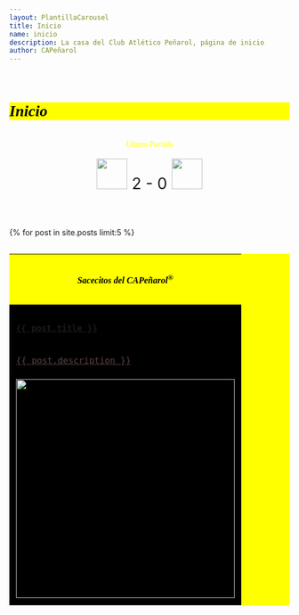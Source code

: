 ```yaml
---
layout: PlantillaCarousel
title: Inicio
name: inicio
description: La casa del Club Atlético Peñarol, página de inicio
author: CAPeñarol
---
```


<br>
<h1 style="font-family:fantasy;font-style:italic;color:#000;background:yellow;" class="rounded"> Inicio</h1>
<br>
<!--<h3 style="font-family:fantasy;font-weight:900;">Calendario - febrero - 2018</h3>
<img src="http://i.imgur.com/FPIKDWs.jpg" width="420px">
<br><br>-->
<span style="font-family:fantasy;font-style:italic;color:yellow;<!--background:#5a5a5a;-->font-size:0.6em;margin-bottom:5px;" class="rounded"><center> Ultimo Partido </center></span><br>
<div id="today-update">
  <center>
   <img src="{{ site.url }}/images/4043.gif" width="55px" style="display:inline block;"><span style="font-size:2.0em;"> 2 - 0 </span><img src="{{ site.url }}/images/98.gif" width="55px" style="display:inline block;">
  </center>
</div>

<!--<h4><span style="color:#fd5206;text-decoration:underline;font-size:0.5em;">Domingo 11: </span><center><span style="font-family:monospace;font-size:0.7em;color:lightsteelblue;"><img src="{{ site.url }}/images/98.gif" width="30px"> PEÑ 2-1 LIV <img src="{{ site.url }}/images/191.gif" width="30px"></span></center></h4>
<br>-->
<!--<h3 style="font-family:fantasy;font-weight:900;">El Cebolla Rodriguez abrió el tanteador con un taponazo de tiro libre furibundo</h3>
<a href="https://imgur.com/YFRz6z1"><img src="https://i.imgur.com/YFRz6z1.jpg" width="430px" title="source: imgur.com" /></a>
<br>-->
<!--<h3 style="font-family:fantasy;font-weight:900;"><a href="{{ site.url }}/conferencias/conferencia-de-prensa-fecha-no-2-apertura-2018-peñarol-4-1-river-ramos-gargano-giovani">Conferencia de prensa Campeonato Apertura 2018, fecha: No 2, Peñarol 4-1 River</a></h3>-->
<!--<a href="{{ site.url }}/conferencias/conferencia-de-prensa-fecha-no-2-apertura-2018-peñarol-4-1-river-ramos-gargano-giovani"><img src="https://i.imgur.com/LcpKBJ7.jpg" width="130px;" style="margin-right:15px;"><img src="https://i.imgur.com/hFSfsqG.jpg" width="130px;" style="margin-right:15px;"><img src="https://i.imgur.com/Q90UrTe.jpg" width="130px"></a>-->
<br><br>

{% for post in site.posts limit:5 %}

<table class="table table-bordered table-striped table-responsive" style="background:yellow;color:#5a4343;">
  <!--<thead style="color:#fff;font-weight:900;">
    <tr>-->
    <!-- <th style="font-family:fantasy;font-style:italic;color:#000;background:yellow;"padding:12px;>--><th style="padding:12px;"><h4 style="font-family:fantasy;font-style:italic;color:#000;background:yellow;" class="rounded"><i class="fa fa-globe"></i>Sacecitos del CAPeñarol<sup>&reg;</sup></h4></th><!--</th>                            -->
    <!--</tr>-->
  <!--</thead>-->
  <tbody style="background:#000;margin-bottom:150px;">
   <div id="noticia" style="display:inline block;">
    <headline class="encabezado-de-noticia" style="display:inline block;">
     <tr>
      <td style="padding:12px;background:#000;"><a href="{{ site.url }}/{{ post.url }}" ><span><h3 style="font-family:monospace;font-weight:900;">{{ post.title }}</h3></span></a></td>
     </tr>
     <tr>
      <td style="padding:12px;background:stillightblue;"><a href="{{ site.url }}/{{ post.url }}" style="color:#5a4343;"><span style="font-family:monospace;font-size:1.2em;">{{ post.description }}</span></a></td>
     </tr>
    </headline>
    <image class="headline" style="display:inline block;">
<tr>
   <td style="padding:12px;"><a href="{{ post.image1 }}"><span><img src="{{ post.image1 }}" width="393px"></span></a></td>
   </tr>
   </image>
  </div>
<!--    {% if post.image2 %}
	  <tr>
	    
        <td style="padding:12px;"><a href="{{ post.image2 }}"><span><img src="{{ post.image2 }}" width="393px"></span></a></td>
	  </tr>
	{% endif %}
    {% if post.image3 %}
      <tr>
	    
        <td style="padding:12px;"><a href="{{ post.image3 }}"><span><img src="{{ post.image3 }}" width="393px"></span></a></td>
	  </tr>
	{% endif %}
	{% if post.image4 %}
      <tr>
	    
        <td style="padding:12px;"><a href="{{ post.image4 }}"><span><img src="{{ post.image4 }}" width="393px"></span></a></td>
	  </tr>
	{% endif %}
	{% if post.image5 %}
      <tr>
	    
        <td style="padding:12px;"><a href="{{ post.image5 }}"><span><img src="{{ post.image5 }}" width="393px"></span></a></td>
	  </tr>
	{% endif %}
	{% if post.image6 %}
      <tr>
	    
        <td style="padding:12px;"><a href="{{ post.image6 }}"><span><img src="{{ post.image6 }}" width="393px"></span></a></td>
	  </tr>
	{% endif %}
	{% if post.image7 %}
      <tr>
	    
        <td style="padding:12px;"><a href="{{ post.image7 }}"><span><img src="{{ post.image7 }}" width="393px"></span></a></td>
	  </tr>
	{% endif %}
	{% if post.image8 %}
      <tr>
	    
        <td style="padding:12px;"><a href="{{ post.image8 }}"><span><img src="{{ post.image8 }}" width="393px"></span></a></td>
	  </tr>
	{% endif %}
	{% if post.image9 %}
      <tr>
	    
        <td style="padding:12px;"><a href="{{ post.image9 }}"><span><img src="{{ post.image9 }}" width="393px"></span></a></td>
	  </tr>
	{% endif %}
	{% if post.image10 %}
      <tr>
	    
        <td style="padding:12px;"><a href="{{ post.image10 }}"><span><img src="{{ post.image10 }}" width="393px"></span></a></td>
	  </tr>
	{% endif %}
	{% if post.image11 %}
     <tr>
	    
        <td style="padding:12px;"><a href="{{ post.image11 }}"><span><img src="{{ post.image11 }}" width="393px"></span></a></td>
	  </tr> 
	{% endif %}
	{% if post.image12 %}
      <tr>
	    
        <td style="padding:12px;"><a href="{{ post.image12 }}"><span><img src="{{ post.image12 }}" width="393px"></span></a></td>
	  </tr>
	{% endif %}
	{% if post.image13 %}
      <tr>
	    
        <td style="padding:12px;"><a href="{{ post.image13 }}"><span><img src="{{ post.image13 }}" width="393px"></span></a></td>
	  </tr>
	{% endif %}
	{% if post.image14 %}
      <tr>
	    
        <td style="padding:12px;"><a href="{{ post.image14 }}"><span><img src="{{ post.image14 }}" width="393px"></span></a></td>
	  </tr>
	{% endif %}
	{% if post.image15 %}
      <tr>
	    
        <td style="padding:12px;"><a href="{{ post.image15 }}"><span><img src="{{ post.image15 }}" width="393px"></span></a></td>
	  </tr>
	{% endif %}
	{% if post.image16 %}
      <tr>
	    
        <td style="padding:12px;"><a href="{{ post.image16 }}"><span><img src="{{ post.image16 }}" width="393px"></span></a></td>
	  </tr>
	{% endif %}
	{% if post.image17 %}
      <tr>
	    
        <td style="padding:12px;"><a href="{{ post.image17 }}"><span><img src="{{ post.image17 }}" width="393px"></span></a></td>
	  </tr>
	{% endif %}
	{% if post.image18 %}
      <tr>
	    
        <td style="padding:12px;"><a href="{{ post.image18 }}"><span><img src="{{ post.image18 }}" width="393px"></span></a></td>
	  </tr>
	{% endif %}
	{% if post.image19 %}
      <tr>
	    
        <td style="padding:12px;"><a href="{{ post.image19 }}"><span><img src="{{ post.image19 }}" width="393px"></span></a></td>
	  </tr> 
	{% endif %}
	{% if post.image20 %}
      <tr>
	    
        <td style="padding:12px;"><a href="{{ post.image20 }}"><span><img src="{{ post.image20 }}" width="393px"></span></a></td>
	  </tr>
	{% endif %}
	{% if post.image21 %}
      <tr>
	    
        <td style="padding:12px;"><a href="{{ post.image21 }}"><span><img src="{{ post.image21 }}" width="393px"></span></a></td>
	  </tr>
	{% endif %}
	{% if post.image22 %}
      <tr>
	    
        <td style="padding:12px;"><a href="{{ post.image22 }}"><span><img src="{{ post.image22 }}" width="393px"></span></a></td>
	  </tr>
	{% endif %}
	{% if post.image23 %}
      <tr>
	    
        <td style="padding:12px;"><a href="{{ post.image23 }}"><span><img src="{{ post.image23 }}" width="393px"></span></a></td>
	  </tr>
	{% endif %}
	{% if post.image24 %}
      <tr>
	    
        <td style="padding:12px;"><a href="{{ post.image24 }}"><span><img src="{{ post.image24 }}" width="393px"></span></a></td>
	  </tr> 
	{% endif %}
	{% if post.image25 %}
      <tr>
	    
        <td style="padding:12px;"><a href="{{ post.image25 }}"><span><img src="{{ post.image25 }}" width="393px"></span></a></td>
	  </tr>
	{% endif %}
	{% if post.image26 %}
      <tr>
	    
        <td style="padding:12px;"><a href="{{ post.image26 }}"><span><img src="{{ post.image26 }}" width="393px"></span></a></td>
	  </tr> 
	{% endif %}
	{% if post.image27 %}
      <tr>
	    
        <td style="padding:12px;"><a href="{{ post.image27 }}"><span><img src="{{ post.image27 }}" width="393px"></span></a></td>
	  </tr>
	{% endif %}
	{% if post.image28 %}
      <tr>
	    
        <td style="padding:12px;"><a href="{{ post.image28 }}"><span><img src="{{ post.image28 }}" width="393px"></span></a></td>
	  </tr>
	{% endif %}
	{% if post.image29 %}
      <tr>
	    
        <td style="padding:12px;"><a href="{{ post.image29 }}"><span><img src="{{ post.image29 }}" width="393px"></span></a></td>
	  </tr>
	{% endif %}
	{% if post.image30 %}
      <tr>
	    
        <td style="padding:12px;"><a href="{{ post.image30 }}"><span><img src="{{ post.image30 }}" width="393px"></span></a></td>
	  </tr>
	{% endif %}
	{% if post.image31 %}
      <tr>
	    
        <td style="padding:12px;"><a href="{{ post.image31 }}"><span><img src="{{ post.image31 }}" width="393px"></span></a></td>
	  </tr>
	{% endif %}
	{% if post.image32 %}
      <tr>
	    
        <td style="padding:12px;"><a href="{{ post.image32 }}"><span><img src="{{ post.image32 }}" width="393px"></span></a></td>
	  </tr>
	{% endif %}
	{% if post.image33 %}
     <tr>
	    
        <td style="padding:12px;"><a href="{{ post.image33 }}"><span><img src="{{ post.image33 }}" width="393px"></span></a></td>
	  </tr> 
	{% endif %}
	{% if post.image34 %}
      <tr>
	    
        <td style="padding:12px;"><a href="{{ post.image34 }}"><span><img src="{{ post.image34 }}" width="393px"></span></a></td>
	  </tr>
	{% endif %}
	{% if post.image35 %}
      <tr>
	    
        <td style="padding:12px;"><a href="{{ post.image35 }}"><span><img src="{{ post.image35 }}" width="393px"></span></a></td>
	  </tr>
	{% endif %}
	{% if post.image36 %}
      <tr>
	    
        <td style="padding:12px;"><a href="{{ post.image36 }}"><span><img src="{{ post.image36 }}" width="393px"></span></a></td>
	  </tr>
	{% endif %}
	{% if post.image37 %}
      <tr>
	    
        <td style="padding:12px;"><a href="{{ post.image37 }}"><span><img src="{{ post.image37 }}" width="393px"></span></a></td>
	  </tr>
	{% endif %}
	{% if post.image38 %}
      <tr>
	    
        <td style="padding:12px;"><a href="{{ post.image38 }}"><span><img src="{{ post.image38 }}" width="393px"></span></a></td>
	  </tr>
	{% endif %}
	{% if post.image39 %}
      <tr>
	    
        <td style="padding:12px;"><a href="{{ post.image39 }}"><span><img src="{{ post.image39 }}" width="393px"></span></a></td>
	  </tr>
	{% endif %}
	{% if post.image40 %}
      <tr>
	    
        <td style="padding:12px;"><a href="{{ post.image40 }}"><span><img src="{{ post.image40 }}" width="393px"></span></a></td>
	  </tr>
	{% endif %}
	{% if post.image41 %}
      <tr>
	    
        <td style="padding:12px;"><a href="{{ post.image41 }}"><span><img src="{{ post.image41 }}" width="393px"></span></a></td>
	  </tr>
	{% endif %}
	{% if post.image42 %}
      <tr>
	    
        <td style="padding:12px;"><a href="{{ post.image42 }}"><span><img src="{{ post.image42 }}" width="393px"></span></a></td>
	  </tr>
	{% endif %}
	{% if post.image43 %}
      <tr>
	    
        <td style="padding:12px;"><a href="{{ post.image43 }}"><span><img src="{{ post.image43 }}" width="393px"></span></a></td>
	  </tr>
	{% endif %}
	{% if post.image44 %}
      <tr>
	    
        <td style="padding:12px;"><a href="{{ post.image44 }}"><span><img src="{{ post.image44 }}" width="393px"></span></a></td>
	  </tr>
	{% endif %}
	{% if post.image45 %}
      <tr>
	    
        <td style="padding:12px;"><a href="{{ post.image45 }}"><span><img src="{{ post.image45 }}" width="393px"></span></a></td>
	  </tr>
	{% endif %}
	{% if post.image46 %}
        <tr>
	    
        <td style="padding:12px;"><a href="{{ post.image46 }}"><span><img src="{{ post.image46 }}" width="393px"></span></a></td>
	  </tr>
	{% endif %}
	{% if post.image47 %}
      <tr>
	    
        <td style="padding:12px;"><a href="{{ post.image47 }}"><span><img src="{{ post.image47 }}" width="393px"></span></a></td>
	  </tr>
	{% endif %}
	{% if post.image48 %}
      <tr>
	    
        <td style="padding:12px;"><a href="{{ post.image48 }}"><span><img src="{{ post.image48 }}" width="393px"></span></a></td>
	  </tr>
	{% endif %}
	{% if post.image49 %}
      <tr>
	    
        <td style="padding:12px;"><a href="{{ post.image49 }}"><span><img src="{{ post.image49 }}" width="393px"></span></a></td>
	  </tr>
	{% endif %}
	<tr>
	{% if post.image50 %}
      <tr>
	    
        <td style="padding:12px;"><a href="{{ post.image50 }}"><span><img src="{{ post.image50 }}" width="393px"></span></a></td>
	  </tr>
	{% endif %}
  
{% endfor %}
<span style="border:solid 2px yellow;background:#000;color:yellow;margin-top:150px;">CAPeñarol.CF</span>-->
